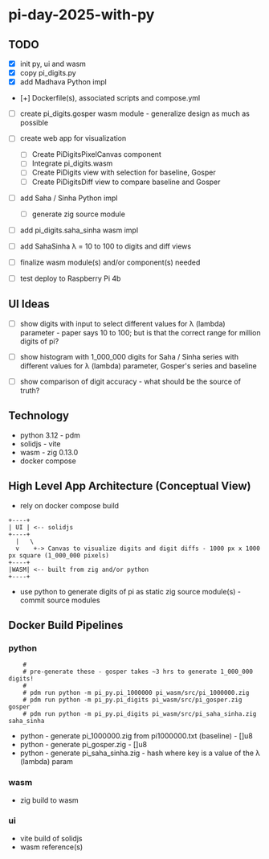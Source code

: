 # pi-day-2025-with-py

## TODO
* [X] init py, ui and wasm
* [X] copy pi_digits.py
* [X] add Madhava Python impl
* [+] Dockerfile(s), associated scripts and compose.yml
* [ ] create pi_digits.gosper wasm module - generalize design as much as possible
* [ ] create web app for visualization
  * [ ] Create PiDigitsPixelCanvas component
  * [ ] Integrate pi_digits.wasm
  * [ ] Create PiDigits view with selection for baseline, Gosper
  * [ ] Create PiDigitsDiff view to compare baseline and Gosper
* [ ] add Saha / Sinha Python impl
  * [ ] generate zig source module
* [ ] add pi_digits.saha_sinha wasm impl
* [ ] add SahaSinha λ = 10 to 100 to digits and diff views
* [ ] finalize wasm module(s) and/or component(s) needed
* [ ] test deploy to Raspberry Pi 4b


## UI Ideas
* [ ] show digits with input to select different values for λ (lambda) parameter - paper says 10 to 100; but is that the correct range for million digits of pi?
* [ ] show histogram with 1_000_000 digits for Saha / Sinha series with different values for λ (lambda) parameter, Gosper's series and baseline
* [ ] show comparison of digit accuracy - what should be the source of truth?


## Technology
* python 3.12 - pdm
* solidjs - vite
* wasm - zig 0.13.0
* docker compose

## High Level App Architecture (Conceptual View)
* rely on docker compose build

```
+----+
| UI | <-- solidjs
+----+
  |   \
  v    +-> Canvas to visualize digits and digit diffs - 1000 px x 1000 px square (1_000_000 pixels)
+----+
|WASM| <-- built from zig and/or python
+----+
```

* use python to generate digits of pi as static zig source module(s) - commit source modules


## Docker Build Pipelines

### python

```
    #
    # pre-generate these - gosper takes ~3 hrs to generate 1_000_000 digits!
    #
    # pdm run python -m pi_py.pi_1000000 pi_wasm/src/pi_1000000.zig
    # pdm run python -m pi_py.pi_digits pi_wasm/src/pi_gosper.zig gosper
    # pdm run python -m pi_py.pi_digits pi_wasm/src/pi_saha_sinha.zig saha_sinha
```

* python - generate pi_1000000.zig from pi1000000.txt (baseline) - []u8
* python - generate pi_gosper.zig - []u8
* python - generate pi_saha_sinha.zig - hash where key is a value of the λ (lambda) param

### wasm
* zig build to wasm

### ui
* vite build of solidjs
* wasm reference(s)
